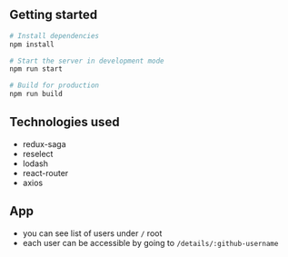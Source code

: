 ## Getting started

```bash
# Install dependencies
npm install

# Start the server in development mode
npm run start

# Build for production
npm run build
```

## Technologies used
- redux-saga
- reselect
- lodash
- react-router
- axios

## App
- you can see list of users under `/` root
- each user can be accessible by going to `/details/:github-username`